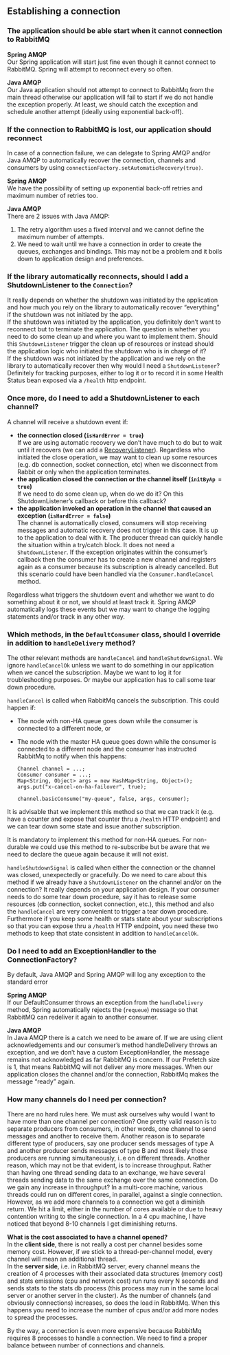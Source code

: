 ## Establishing a connection

### The application should be able start when it cannot connection to RabbitMQ

<b>Spring AMQP </b>  
Our Spring application will start just fine even though it cannot connect to RabbitMQ. Spring will attempt to reconnect every so often.

<b>Java AMQP</b>  
Our Java application should not attempt to connect to RabbitMq from the main thread otherwise our application will fail to start if we do not handle the exception properly. At least, we should catch the exception and schedule another attempt (ideally using exponential back-off).

### If the connection to RabbitMQ is lost, our application should reconnect

In case of a connection failure, we can delegate to Spring AMQP and/or Java AMQP to automatically recover the connection, channels and consumers by using `connectionFactory.setAutomaticRecovery(true)`.

<b>Spring AMQP </b>  
We have the possibility of setting up exponential back-off retries and maximum number of retries too.

<b>Java AMQP</b>  
There are 2 issues with Java AMQP:
1. The retry algorithm uses a fixed interval and we cannot define the maximum number of attempts.
2. We need to wait until we have a connection in order to create the queues, exchanges and bindings. This may not be a problem and it boils down to application design and preferences.

### If the library automatically reconnects, should I add a ShutdownListener to the `Connection`?

It really depends on whether the shutdown was initiated by the application and how much you rely on the library to automatically recover “everything” if the shutdown was not initiated by the app.  
If the shutdown was initiated by the application, you definitely don’t want to reconnect but to terminate the application. The question is whether you need to do some clean up and where you want to implement them. Should this `ShutdownListener` trigger the clean up of resources or instead should the application logic who initiated the shutdown who is in charge of it?  
If the shutdown was not initiated by the application and we rely on the library to automatically recover then why would I need a `ShutdownListener`? Definitely for tracking purposes, either to log it or to record it in some Health Status bean exposed via a `/health` http endpoint.

### Once more, do I need to add a ShutdownListener to each channel?
A channel will receive a shutdown event if:

- <b>the connection closed (`isHardError = true`)</b>  
If we are using automatic recovery we don’t have much to do but to wait until it recovers (we can add a [RecoveryListener](https://www.rabbitmq.com/api-guide.html#recovery-listeners)). Regardless who initiated the close operation, we may want to clean up some resources (e.g. db connection, socket connection, etc) when we disconnect from Rabbit or only when the application terminates.
- <b>the application closed the connection or the channel itself (`initByAp = true`)</b>  
If we need to do some clean up, when do we do it? On this ShutdownListener’s callback or before this callback?
- <b>the application invoked an operation in the channel that caused an exception (`isHardError = false`)</b>  
The channel is automatically closed, consumers will stop receiving messages and automatic recovery does not trigger in this case. It is up to the application to deal with it. The producer thread can quickly handle the situation within a try/catch block. It does not need a `ShutdownListener`. If the exception originates within the consumer’s callback then the consumer has to create a new channel and registers again as a consumer because its subscription is already cancelled. But this scenario could have been handled via the `Consumer.handleCancel` method.

Regardless what triggers the shutdown event and whether we want to do something about it or not, we should at least track it. Spring AMQP automatically logs these events but we may want to change the logging statements and/or track in any other way.

### Which methods, in the `DefaultConsumer` class, should I override in addition to `handleDelivery` method?
The other relevant methods are `handleCancel` and `handleShutdownSignal`. We ignore `handleCancelOk` unless we want to do something in our application when we cancel the subscription. Maybe we want to log it for troubleshooting purposes. Or maybe our application has to call some tear down procedure.

`handleCancel` is called when RabbitMq cancels the subscription. This could happen if:
- The node with non-HA queue goes down while the consumer is connected to a different node, or
- The node with the master HA queue goes down while the consumer is connected to a different node and the consumer has instructed RabbitMq to notify when this happens:

    ```
    Channel channel = ...;
    Consumer consumer = ...;
    Map<String, Object> args = new HashMap<String, Object>(); args.put("x-cancel-on-ha-failover", true);
    ￼￼
    channel.basicConsume("my-queue", false, args, consumer);
    ```

It is advisable that we implement this method so that we can track it (e.g. have a counter and expose that counter thru a `/health` HTTP endpoint) and we can tear down some state and issue another subscription.

It is mandatory to implement this method for non-HA queues. For non-durable we could use this method to re-subscribe but be aware that we need to declare the queue again because it will not exist.

`handleShutdownSignal` is called when either the connection or the channel was closed, unexpectedly or gracefully. Do we need to care about this method if we already have a `ShutdownListener` on the channel and/or on the connection? It really depends on your application design. If your consumer needs to do some tear down procedure, say it has to release some resources (db connection, socket connection, etc.), this method and also the `handleCancel` are very convenient to trigger a tear down procedure. Furthermore if you keep some health or stats state about your subscriptions so that you can expose thru a `/health` HTTP endpoint, you need these two methods to keep that state consistent in addition to `handleCancelOk`.

### Do I need to add an ExceptionHandler to the ConnectionFactory?
By default, Java AMQP and Spring AMQP will log any exception to the standard error

<b>Spring AMQP</b>  
If our DefaultConsumer throws an exception from the `handleDelivery` method, Spring automatically rejects the (`requeue`) message so that RabbitMQ can redeliver it again to another consumer.

<b>Java AMQP</b>  
In Java AMQP there is a catch we need to be aware of. If we are using client acknowledgements and our consumer’s method handleDelivery throws an exception, and we don’t have a custom ExceptionHandler, the message remains not acknowledged as far RabbitMQ is concern. If our Prefetch size is 1, that means RabbitMQ will not deliver any more messages. When our application closes the channel and/or the connection, RabbitMq makes the message “ready” again.

### How many channels do I need per connection?
There are no hard rules here. We must ask ourselves why would I want to have more than one channel per connection? One pretty valid reason is to separate producers from consumers, in other words, one channel to send messages and another to receive them. Another reason is to separate different type of producers, say one producer sends messages of type A and another producer sends messages of type B and most likely those producers are running simultaneously, i..e on different threads. Another reason, which may not be that evident, is to increase throughput. Rather than having one thread sending data to an exchange, we have several threads sending data to the same exchange over the same connection. Do we gain any increase in throughput? In a multi-core machine, various threads could run on different cores, in parallel, against a single connection. However, as we add more channels to a connection we get a diminish return. We hit a limit, either in the number of cores available or due to heavy contention writing to the single connection. In a 4 cpu machine, I have noticed that beyond 8-10 channels I get diminishing returns.

<b>What is the cost associated to have a channel opened?</b>  
In the <b>client side</b>, there is not really a cost per channel besides some memory cost. However, if we stick to a thread-per-channel model, every channel will mean an additional thread.  
In the <b>server side</b>, i.e. in RabbitMQ server, every channel means the creation of 4 processes with their associated data structures (memory cost) and stats emissions (cpu and network cost) run runs every N seconds and sends stats to the stats db process (this process may run in the same local server or another server in the cluster). As the number of channels (and obviously connections) increases, so does the load in RabbitMq. When this happens you need to increase the number of cpus and/or add more nodes to spread the processes.

By the way, a connection is even more expensive because RabbitMq requires 8 processes to handle a connection. We need to find a proper balance between number of connections and channels.
